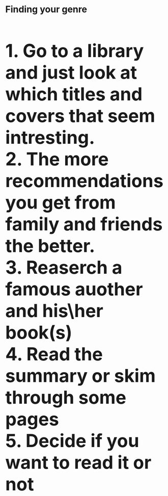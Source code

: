 <strong> <h1> Finding your genre <h1> <strong>
        1. Go to a library and just look at<br>
       which titles and covers that seem intresting.<br>
        2. The more recommendations you get from family and
       friends the better.<br>
        3. Reaserch a famous auother and his\her book(s)<br>
        4. Read the summary or skim through some pages <br>
        5. Decide if you want to read it or not <br>
       
